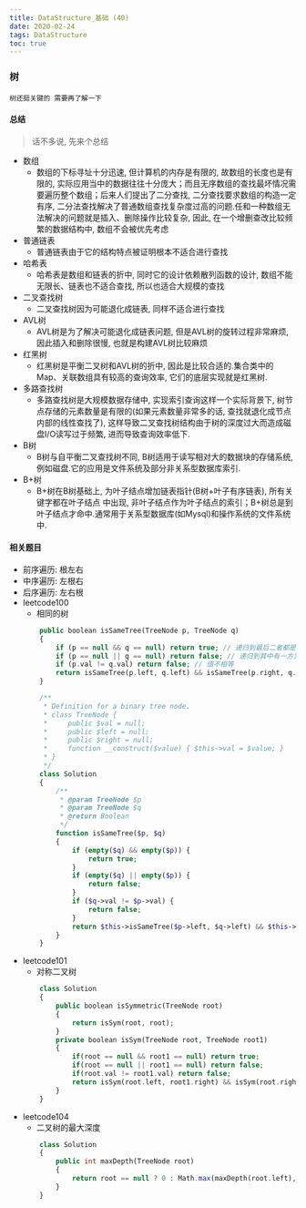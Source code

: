 ```yaml
---
title: DataStructure_基础 (40)
date: 2020-02-24
tags: DataStructure
toc: true
---
```


### 树
    树还挺关键的 需要再了解一下

<!-- more -->

#### 总结
> 话不多说, 先来个总结
- 数组
    * 数组的下标寻址十分迅速, 但计算机的内存是有限的, 故数组的长度也是有限的, 实际应用当中的数据往往十分庞大；而且无序数组的查找最坏情况需要遍历整个数组；后来人们提出了二分查找, 二分查找要求数组的构造一定有序, 二分法查找解决了普通数组查找复杂度过高的问题.任和一种数组无法解决的问题就是插入、删除操作比较复杂, 因此, 在一个增删查改比较频繁的数据结构中, 数组不会被优先考虑
- 普通链表
    * 普通链表由于它的结构特点被证明根本不适合进行查找
- 哈希表
    * 哈希表是数组和链表的折中, 同时它的设计依赖散列函数的设计, 数组不能无限长、链表也不适合查找, 所以也适合大规模的查找
- 二叉查找树
    * 二叉查找树因为可能退化成链表, 同样不适合进行查找
- AVL树
    * AVL树是为了解决可能退化成链表问题, 但是AVL树的旋转过程非常麻烦, 因此插入和删除很慢, 也就是构建AVL树比较麻烦
- 红黑树
    * 红黑树是平衡二叉树和AVL树的折中, 因此是比较合适的.集合类中的Map、关联数组具有较高的查询效率, 它们的底层实现就是红黑树.
- 多路查找树
    * 多路查找树是大规模数据存储中, 实现索引查询这样一个实际背景下, 树节点存储的元素数量是有限的(如果元素数量非常多的话, 查找就退化成节点内部的线性查找了), 这样导致二叉查找树结构由于树的深度过大而造成磁盘I/O读写过于频繁, 进而导致查询效率低下.
- B树
    * B树与自平衡二叉查找树不同, B树适用于读写相对大的数据块的存储系统, 例如磁盘.它的应用是文件系统及部分非关系型数据库索引.
- B+树
    * B+树在B树基础上, 为叶子结点增加链表指针(B树+叶子有序链表), 所有关键字都在叶子结点 中出现, 非叶子结点作为叶子结点的索引；B+树总是到叶子结点才命中.通常用于关系型数据库(如Mysql)和操作系统的文件系统中.

#### 相关题目
- 前序遍历: 根左右
- 中序遍历: 左根右
- 后序遍历: 左右根
- leetcode100
    * 相同的树
    ```php
        public boolean isSameTree(TreeNode p, TreeNode q) 
        {
            if (p == null && q == null) return true; // 递归到最后二者都是null 说明相同
            if (p == null || q == null) return false; // 递归到其中有一方为空, 则不相同
            if (p.val != q.val) return false; // 值不相等
            return isSameTree(p.left, q.left) && isSameTree(p.right, q.right);
        }

        /**
         * Definition for a binary tree node.
         * class TreeNode {
         *     public $val = null;
         *     public $left = null;
         *     public $right = null;
         *     function __construct($value) { $this->val = $value; }
         * }
         */
        class Solution 
        {
            /**
             * @param TreeNode $p
             * @param TreeNode $q
             * @return Boolean
             */
            function isSameTree($p, $q) 
            {
                if (empty($q) && empty($p)) { 
                    return true; 
                }
                if (empty($q) || empty($p)) { 
                    return false; 
                }
                if ($q->val != $p->val) {
                    return false;
                }
                return $this->isSameTree($p->left, $q->left) && $this->isSameTree($p->right, $q->right);
            }
        }
    ```
- leetcode101
    * 对称二叉树
    ```php
        class Solution 
        {
            public boolean isSymmetric(TreeNode root) 
            {
                return isSym(root, root);
            }
            private boolean isSym(TreeNode root, TreeNode root1) 
            {
                if(root == null && root1 == null) return true;
                if(root == null || root1 == null) return false;
                if(root.val != root1.val) return false;
                return isSym(root.left, root1.right) && isSym(root.right, root1.left);
            }
        }
    ```
- leetcode104
    * 二叉树的最大深度
    ```php
        class Solution 
        {
            public int maxDepth(TreeNode root)
            {
                return root == null ? 0 : Math.max(maxDepth(root.left), maxDepth(root.right)) + 1;
            }
        }
    ```




